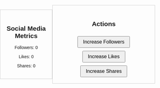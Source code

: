<!DOCTYPE html>
<html lang="en">
<head>
  <meta charset="UTF-8">
  <title>Social Media Dashboard</title>
</head>
<body>

<div class="dashboard">
  <div class="metrics">
    <h2>Social Media Metrics</h2>
    <p>Followers: <span id="followersCount">0</span></p>
    <p>Likes: <span id="likesCount">0</span></p>
    <p>Shares: <span id="sharesCount">0</span></p>
  </div>
  
  <div class="actions">
    <h2>Actions</h2>
    <button onclick="increaseFollowers()">Increase Followers</button>
    <button onclick="increaseLikes()">Increase Likes</button>
    <button onclick="increaseShares()">Increase Shares</button>
  </div>
</div>

<script>
  let followers = 0;
  let likes = 0;
  let shares = 0;

  function updateCounts() {
    document.getElementById('followersCount').innerText = followers;
    document.getElementById('likesCount').innerText = likes;
    document.getElementById('sharesCount').innerText = shares;
  }

  function increaseFollowers() {
    followers++;
    updateCounts();
  }

  function increaseLikes() {
    likes++;
    updateCounts();
  }

  function increaseShares() {
    shares++;
    updateCounts();
  }
</script>

<style>
  body {
    font-family: Arial, sans-serif;
    margin: 0;
    padding: 0;
  }

  .dashboard {
    display: flex;
    justify-content: space-around;
    align-items: center;
    margin-top: 50px;
  }

  .metrics,
  .actions {
    border: 1px solid #ccc;
    padding: 20px;
    text-align: center;
  }

  button {
    margin-top: 10px;
    padding: 8px 16px;
    font-size: 16px;
    cursor: pointer;
  }
</style>

</body>
</html>
